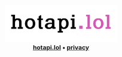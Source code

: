 <div align="center">
	<h3>
		<picture>
			<source media="(prefers-color-scheme: dark)" srcset="./banner-trans.png">
			<source media="(prefers-color-scheme: light)" srcset="./banner-trans-w.png">
			<img alt="logo" src="./banner-trans.png" width="300px">
		</picture>
		<br>
		<a href="https://hotapi.lol">hotapi.lol</a> •
		<a href="https://github.com/hotapi-lol/.github/blob/main/profile/PRIVACY.md">privacy</a>
	</h3>
</div>